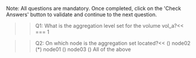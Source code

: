 Note: All questions are mandatory. Once completed, click on the 'Check Answers' button to validate and continue to the next question.

>>Q1: What is the aggregation level set for the volume vol_a?<< 
=== 1

>>Q2: On which node is the aggregation set located?<<
() node02
(*) node01
() node03
() All of the above
